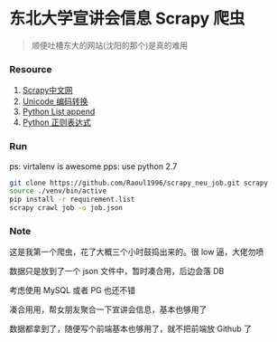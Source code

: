 # 东北大学宣讲会信息 Scrapy 爬虫

> 顺便吐槽东大的网站(沈阳的那个)是真的难用

### Resource
1. [Scrapy中文网](http://www.scrapyd.cn/doc/)
2. [Unicode 编码转换](http://tool.chinaz.com/tools/unicode.aspx)
3. [Python List append](http://www.runoob.com/python/att-list-append.html)
4. [Python 正则表达式](https://www.liaoxuefeng.com/wiki/001374738125095c955c1e6d8bb493182103fac9270762a000/001386832260566c26442c671fa489ebc6fe85badda25cd000)

### Run

ps: virtalenv is awesome
pps: use python 2.7

```bash
git clone https://github.com/Raoul1996/scrapy_neu_job.git scrapy
source ./venv/bin/active
pip install -r requirement.list
scrapy crawl job -o job.json
```

### Note 

这是我第一个爬虫，花了大概三个小时鼓捣出来的。很 low 逼，大佬勿喷

数据只是放到了一个 json 文件中，暂时凑合用，后边会落 DB

考虑使用 MySQL 或者 PG 也还不错

凑合用用，帮女朋友聚合一下宣讲会信息，基本也够用了

数据都拿到了，随便写个前端基本也够用了，就不把前端放 Github 了
